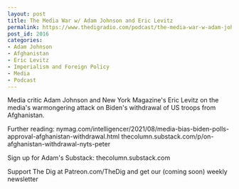 ```yaml
---
layout: post
title: The Media War w/ Adam Johnson and Eric Levitz
permalink: https://www.thedigradio.com/podcast/the-media-war-w-adam-johnson-and-eric-levitz/index.html
post_id: 2016
categories: 
- Adam Johnson
- Afghanistan
- Eric Levitz
- Imperialism and Foreign Policy
- Media
- Podcast
---
```


Media critic Adam Johnson and New York Magazine's Eric Levitz on the media's warmongering attack on Biden's withdrawal of US troops from Afghanistan. 

Further reading: 
nymag.com/intelligencer/2021/08/media-bias-biden-polls-approval-afghanistan-withdrawal.html
thecolumn.substack.com/p/on-afghanistan-withdrawal-nyts-peter

Sign up for Adam's Substack: thecolumn.substack.com

Support The Dig at Patreon.com/TheDig and get our (coming soon) weekly newsletter
